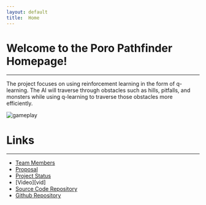 ```yaml
---
layout: default
title:  Home
---
```


# Welcome to the Poro Pathfinder Homepage!
---
The project focuses on using reinforcement learning in the form
of q-learning.  The AI will traverse through obstacles such as 
hills, pitfalls, and monsters while using q-learning to traverse
those obstacles more efficiently.

![gameplay](https://raw.githubusercontent.com/ctypewriter/Poro-Pathfinder/master/docs/game_screenshot.png)

# Links
---
- [Team Members][team]
- [Proposal][prop]
- [Project Status][stat]
- [Video][vid]
- [Source Code Repository][code_rep]
- [Github Repository][git_rep]

[team]: https://ctypewriter.github.io/Poro-Pathfinder/team.html
[code_rep]: https://github.com/ctypewriter/Poro-Pathfinder/tree/master/code
[prop]: https://ctypewriter.github.io/Poro-Pathfinder/proposal.html
[stat]: https://ctypewriter.github.io/Poro-Pathfinder/status.html
[git_rep]: https://github.com/ctypewriter/Poro-Pathfinder
